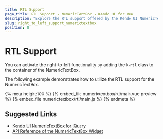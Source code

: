 ```yaml
---
title: RTL Support
page_title: RTL Support - NumericTextBox - Kendo UI for Vue
description: "Explore the RTL support offered by the Kendo UI NumericTextBox wrapper for Vue."
slug: right_to_left_support_numerictextbox
position: 8
---
```


# RTL Support

You can activate the right-to-left functionality by adding the `k-rtl` class to the container of the NumericTextBox.

The following example demonstrates how to utilize the RTL support for the NumericTextBox.

{% meta height:100 %}
{% embed_file numerictextbox/rtl/main.vue preview %}
{% embed_file numerictextbox/rtl/main.js %}
{% endmeta %}

## Suggested Links

* [Kendo UI NumericTextBox for jQuery](https://docs.telerik.com/kendo-ui/controls/editors/numerictextbox/overview)
* [API Reference of the NumericTextBox Widget](https://docs.telerik.com/kendo-ui/api/javascript/ui/numerictextbox)
